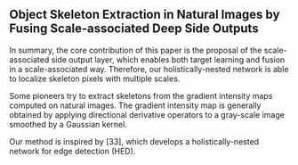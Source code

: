 Object Skeleton Extraction in Natural Images by Fusing Scale-associated Deep Side Outputs
-----


In summary, the core contribution of this paper is the proposal of the scale-associated side output layer, which enables both target learning and fusion in a scale-associated way. Therefore, our holistically-nested network is able to localize skeleton pixels with multiple scales.

Some pioneers try to extract skeletons from the gradient
intensity maps computed on natural images. The gradient
intensity map is generally obtained by applying directional
derivative operators to a gray-scale image smoothed by a
Gaussian kernel.

Our method is inspired by [33], which develops a
holistically-nested network for edge detection (HED).